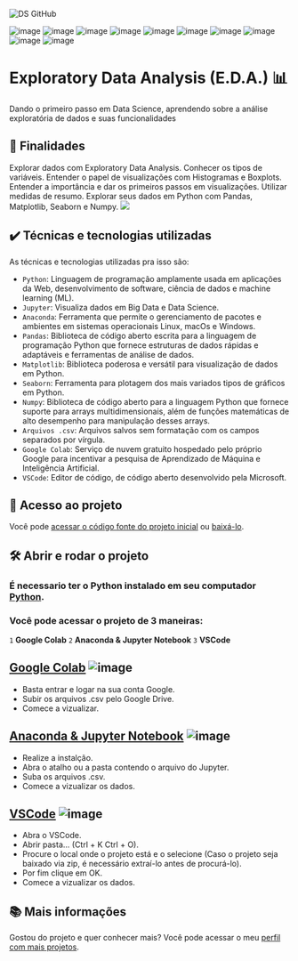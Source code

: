 ![DS GitHub](https://github.com/MykeStan/Exploratory_Data_Analysis_EDA/assets/127412518/12467d05-f6eb-4c40-9924-57674807a597)

![image](https://img.shields.io/badge/Kaggle-20BEFF?style=for-the-badge&logo=Kaggle&logoColor=white)
![image](https://img.shields.io/badge/conda-342B029.svg?&style=for-the-badge&logo=anaconda&logoColor=white)
![image](https://img.shields.io/badge/Colab-F9AB00?style=for-the-badge&logo=googlecolab&color=525252)
![image](https://img.shields.io/badge/VSCode-0078D4?style=for-the-badge&logo=visual%20studio%20code&logoColor=white)
![image](https://img.shields.io/badge/Numpy-777BB4?style=for-the-badge&logo=numpy&logoColor=white)
![image](https://img.shields.io/badge/Pandas-2C2D72?style=for-the-badge&logo=pandas&logoColor=white)
![image](https://img.shields.io/badge/Python-FFD43B?style=for-the-badge&logo=python&logoColor=blue)
![image](https://img.shields.io/badge/LibreOffice-18A303?style=for-the-badge&logo=LibreOffice&logoColor=white)
![image](https://img.shields.io/badge/Windows_11-0078d4?style=for-the-badge&logo=windows-11&logoColor=white)
![image](https://img.shields.io/badge/GitHub-100000?style=for-the-badge&logo=github&logoColor=white)
# Exploratory Data Analysis (E.D.A.) 📊
Dando o primeiro passo em Data Science, aprendendo sobre a análise exploratória de dados e suas funcionalidades

## 🔨 Finalidades
Explorar dados com Exploratory Data Analysis.
Conhecer os tipos de variáveis.
Entender o papel de visualizações com Histogramas e Boxplots.
Entender a importância e dar os primeiros passos em visualizações.
Utilizar medidas de resumo.
Explorar seus dados em Python com Pandas, Matplotlib, Seaborn e Numpy.
![](img/amostra.gif)

## ✔️ Técnicas e tecnologias utilizadas

As técnicas e tecnologias utilizadas pra isso são:

- `Python`: Linguagem de programação amplamente usada em aplicações da Web, desenvolvimento de software, ciência de dados e machine learning (ML).
- `Jupyter`: Visualiza dados em Big Data e Data Science.
- `Anaconda`: Ferramenta que permite o gerenciamento de pacotes e ambientes em sistemas operacionais Linux, macOs e Windows.
- `Pandas`: Biblioteca de código aberto escrita para a linguagem de programação Python que fornece estruturas de dados rápidas e adaptáveis e ferramentas de análise de dados.
- `Matplotlib`: Biblioteca poderosa e versátil para visualização de dados em Python.
- `Seaborn`: Ferramenta para plotagem dos mais variados tipos de gráficos em Python.
- `Numpy`: Biblioteca de código aberto para a linguagem Python que fornece suporte para arrays multidimensionais, além de funções matemáticas de alto desempenho para manipulação desses arrays.
- `Arquivos .csv`: Arquivos salvos sem formatação com os campos separados por vírgula.
- `Google Colab`: Serviço de nuvem gratuito hospedado pelo próprio Google para incentivar a pesquisa de Aprendizado de Máquina e Inteligência Artificial.
- `VSCode`: Editor de código, de código aberto desenvolvido pela Microsoft.

## 📁 Acesso ao projeto

Você pode [acessar o código fonte do projeto inicial](https://github.com/MykeStan/Exploratory_Data_Analysis_EDA) ou [baixá-lo](https://github.com/MykeStan/Exploratory_Data_Analysis_EDA/archive/refs/heads/main.zip).

## 🛠️ Abrir e rodar o projeto
### É necessario ter o Python instalado em seu computador [Python](https://www.python.org/downloads/).
### Você pode acessar o projeto de 3 maneiras:
`1` **Google Colab**
`2` **Anaconda & Jupyter Notebook**
`3` **VSCode**

## [**Google Colab**](https://colab.research.google.com/) ![image](https://img.shields.io/badge/Colab-F9AB00?style=for-the-badge&logo=googlecolab&color=525252)
- Basta entrar e logar na sua conta Google.
- Subir os arquivos .csv pelo Google Drive.
- Comece a vizualizar.
## [**Anaconda & Jupyter Notebook**](https://www.anaconda.com/download) ![image](https://img.shields.io/badge/conda-342B029.svg?&style=for-the-badge&logo=anaconda&logoColor=white)
- Realize a instalção.
- Abra o atalho ou a pasta contendo o arquivo do Jupyter.
- Suba os arquivos .csv.
- Comece a vizualizar os dados.
## [**VSCode**](https://code.visualstudio.com/) ![image](https://img.shields.io/badge/VSCode-0078D4?style=for-the-badge&logo=visual%20studio%20code&logoColor=white)
- Abra o VSCode.
- Abrir pasta... (Ctrl + K Ctrl + O).
- Procure o local onde o projeto está e o selecione (Caso o projeto seja baixado via zip, é necessário extraí-lo antes de procurá-lo).
- Por fim clique em OK.
- Comece a vizualizar os dados.
## 📚 Mais informações

Gostou do projeto e quer conhecer mais? Você pode acessar o meu [perfil com mais projetos](https://github.com/MykeStan).
